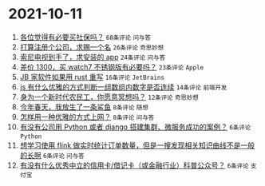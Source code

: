 # 2021-10-11

1. [各位觉得有必要买社保吗？](https://www.v2ex.com/t/806939) `68条评论` `问与答`
1. [打算注册个公司，求赐一个名](https://www.v2ex.com/t/806941) `26条评论` `奇思妙想`
1. [索尼电视到手了，求安装的 app](https://www.v2ex.com/t/806933) `24条评论` `问与答`
1. [差价 1300，买 watch7 不锈钢版有必要吗？](https://www.v2ex.com/t/806940) `23条评论` `Apple`
1. [JB 家软件如果用 rust 重写](https://www.v2ex.com/t/806945) `16条评论` `JetBrains`
1. [js 有什么优雅的方式判断一组数组内数字是否连续](https://www.v2ex.com/t/806938) `14条评论` `前端开发`
1. [身为一个新时代农民工，你愿意冥想吗？](https://www.v2ex.com/t/806932) `12条评论` `奇思妙想`
1. [今年春天，我放生了一条鲨鱼](https://www.v2ex.com/t/806948) `8条评论` `随想`
1. [怎样用一种优雅的方式上网？](https://www.v2ex.com/t/806944) `8条评论` `问与答`
1. [有没有公司用 Python 或者 django 搭建集群、微服务成功的案例？](https://www.v2ex.com/t/806949) `6条评论` `Python`
1. [想学习使用 flink 做实时统计订单数量，但是一搜发现相关知识曲线不是一般的长啊](https://www.v2ex.com/t/806943) `6条评论` `问与答`
1. [有没有什么优秀中立的信用卡/借记卡（或金融行业）科普公众号？](https://www.v2ex.com/t/806936) `6条评论` `支付宝`
